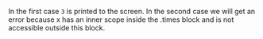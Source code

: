 In the first case `3` is printed to the screen. In the second case we will get an error because x has an inner scope inside the .times block and is not accessible outside this block.